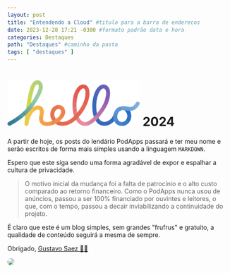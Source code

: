 ```yaml
---
layout: post
title: "Entendendo a Cloud" #titulo para a barra de enderecos
date: 2023-12-28 17:21 -0300 #formato padrão data e hora
categories: Destaques
path: "Destaques" #caminho da pasta
tags: [ "destaques" ]
---
```


# <img src="/images/hello-apple-logo.png"> 2024

A partir de hoje, os posts do lendário PodApps passará e ter meu nome e serão escritos de forma mais simples usando a linguagem `MARKDOWN`.

Espero que este siga sendo uma forma agradável de expor e espalhar a cultura de privacidade.


>O motivo inicial da mudança foi a falta de patrocínio e o alto custo comparado ao retorno financeiro. Como o PodApps nunca usou de anúncios, passou a ser 100% financiado por ouvintes e leitores, o que, com o tempo, passou a decair inviabilizando a continuidade do projeto.


É claro que este é um blog simples, sem grandes "frufrus" e gratuito, a qualidade de conteúdo seguirá a mesma de sempre.

Obrigado, [Gustavo Saez 🙏🏻](https://gustavosaez.com.br)

<img src="https://gustavosaez.com.br/images/avatar.jpeg" width="150" style="border-radius: 100px;">